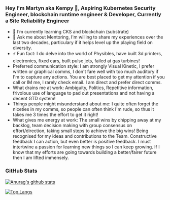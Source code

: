 ### Hey I'm Martyn aka Kempy 👋, Aspiring Kubernetes Security Engineer, blockchain runtime engineer & Developer, Currently a Site Reliability Engineer
- 🌱 I’m currently learning CKS and blockchain (substrate)
- 💬 Ask me about Mentoring, I'm willing to share my experiences over the last two decades, particulary if it helps level up the playing field on diversity.
- ⚡ Fun fact: I do delve into the world of Physibles, have built 3d printers, electronics, fixed cars, built pulse jets, failed at gas turbines!
- Preferred communication style: I am strongly Visual Kinetic, I prefer written or graphical comms, I don't fare well with too much auditory if I'm to capture any actions. You are best placed to get my attention if you call or IM me, I rarely check email. I am direct and prefer direct comms.
- What drains me at work: Ambiguity, Politics, Repetitive information, frivolous use of language to pad out presentations and not having a decent GTD system! 
- Things people might misunderstand about me: I quite often forget the niceties in my comms, so people can often think I'm rude, so thus it takes me 3 times the effort to get it right!
- What gives me energy at work: The small wins by chipping away at my backlog, team decision making with group consensus on effort/direction, taking small steps to achieve the big wins! Being recognised for my ideas and contributions to the Team. Constructive feedback I can action, but even better is positive feedback. I must intertwine a passion for learning new things so I can keep growing. If I know that my efforts are going towards building a better/fairer future then I am lifted immensely.


### GitHub Stats

[![Anurag's github stats](https://github-readme-stats.vercel.app/api?username=kempy007&count_private=true&show_icons=true)](https://github.com/anuraghazra/github-readme-stats)

[![Top Langs](https://github-readme-stats.vercel.app/api/top-langs/?username=kempy007&hide=html&layout=compact)](https://github.com/anuraghazra/github-readme-stats)
